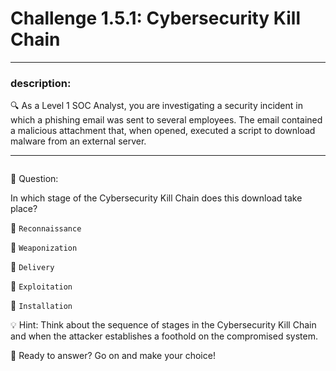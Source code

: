 # **Challenge 1.5.1: Cybersecurity Kill Chain**

---

### **description:**

🔍 As a Level 1 SOC Analyst, you are investigating a security incident in which a phishing email was sent to several employees. The email contained a malicious attachment that, when opened, executed a script to download malware from an external server.

---
```plaintext

```
🤔 Question:

In which stage of the Cybersecurity Kill Chain does this download take place?

🔘 ```Reconnaissance```

🔘 ```Weaponization```

🔘 ```Delivery```

🔘 ```Exploitation```

🔘 ```Installation```

💡 Hint: Think about the sequence of stages in the Cybersecurity Kill Chain and when the attacker establishes a foothold on the compromised system.

🚀 Ready to answer? Go on and make your choice!